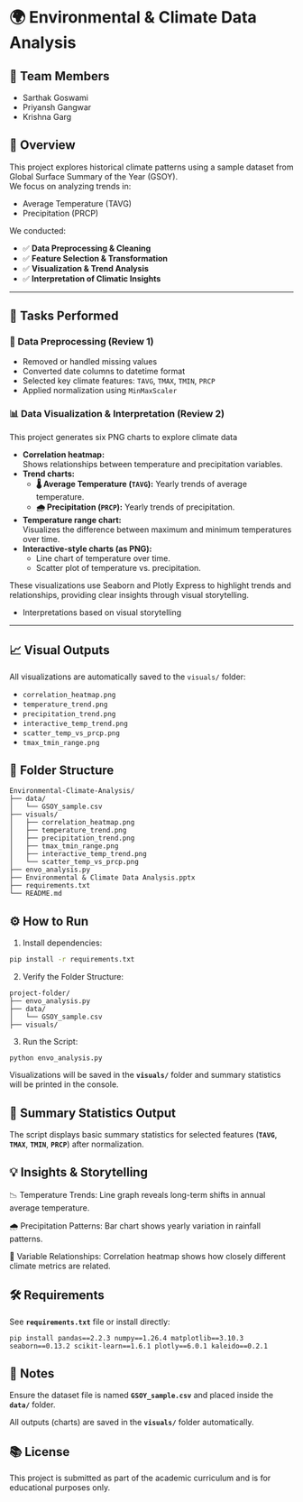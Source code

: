# 🌍 Environmental & Climate Data Analysis

## 👥 Team Members
- Sarthak Goswami  
- Priyansh Gangwar  
- Krishna Garg

## 📌 Overview
This project explores historical climate patterns using a sample dataset from Global Surface Summary of the Year (GSOY).  
We focus on analyzing trends in:
- Average Temperature (TAVG)
- Precipitation (PRCP)

We conducted:
- ✅ **Data Preprocessing & Cleaning**  
- ✅ **Feature Selection & Transformation**  
- ✅ **Visualization & Trend Analysis**  
- ✅ **Interpretation of Climatic Insights**

---

## 🧹 Tasks Performed

### 📁 Data Preprocessing (Review 1)
- Removed or handled missing values
- Converted date columns to datetime format
- Selected key climate features: `TAVG`, `TMAX`, `TMIN`, `PRCP`
- Applied normalization using `MinMaxScaler`

### 📊 Data Visualization & Interpretation (Review 2)
This project generates six PNG charts to explore climate data
- **Correlation heatmap:**  
  Shows relationships between temperature and precipitation variables.
- **Trend charts:**  
  - **🌡️ Average Temperature (`TAVG`):** Yearly trends of average temperature.
  - **🌧️ Precipitation (`PRCP`):** Yearly trends of precipitation.
- **Temperature range chart:**  
  Visualizes the difference between maximum and minimum temperatures over time.
- **Interactive-style charts (as PNG):**  
  - Line chart of temperature over time.
  - Scatter plot of temperature vs. precipitation.

These visualizations use Seaborn and Plotly Express to highlight trends and relationships, providing clear insights through visual storytelling.

- Interpretations based on visual storytelling

---

## 📈 Visual Outputs
All visualizations are automatically saved to the `visuals/` folder:
- `correlation_heatmap.png`  
- `temperature_trend.png`  
- `precipitation_trend.png`
- `interactive_temp_trend.png`
- `scatter_temp_vs_prcp.png`
- `tmax_tmin_range.png`

## 📁 Folder Structure
```
Environmental-Climate-Analysis/
├── data/
│   └── GSOY_sample.csv
├── visuals/
│   ├── correlation_heatmap.png
│   ├── temperature_trend.png
│   ├── precipitation_trend.png
│   ├── tmax_tmin_range.png
│   ├── interactive_temp_trend.png
│   └── scatter_temp_vs_prcp.png
├── envo_analysis.py
├── Environmental & Climate Data Analysis.pptx
├── requirements.txt
└── README.md
```


## ⚙️ How to Run
1. Install dependencies:
```bash
pip install -r requirements.txt
```

2. Verify the Folder Structure:
```
project-folder/
├── envo_analysis.py
├── data/
│   └── GSOY_sample.csv
├── visuals/
```

3. Run the Script:
```
python envo_analysis.py
```

Visualizations will be saved in the **`visuals/`** folder and summary statistics will be printed in the console.


## 🧠 Summary Statistics Output
The script displays basic summary statistics for selected features (**`TAVG`**, **`TMAX`**, **`TMIN`**, **`PRCP`**) after normalization.


## 💡 Insights & Storytelling
📉 Temperature Trends: Line graph reveals long-term shifts in annual average temperature.

🌧️ Precipitation Patterns: Bar chart shows yearly variation in rainfall patterns.

🔗 Variable Relationships: Correlation heatmap shows how closely different climate metrics are related.




## 🛠️ Requirements
See **`requirements.txt`** file or install directly:
```
pip install pandas==2.2.3 numpy==1.26.4 matplotlib==3.10.3 seaborn==0.13.2 scikit-learn==1.6.1 plotly==6.0.1 kaleido==0.2.1
```


## 📌 Notes
Ensure the dataset file is named **`GSOY_sample.csv`** and placed inside the **`data/`** folder.

All outputs (charts) are saved in the **`visuals/`** folder automatically.


## 📚 License
This project is submitted as part of the academic curriculum and is for educational purposes only.
